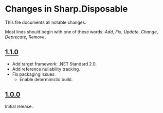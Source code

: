 # Changes in Sharp.Disposable
This file documents all notable changes.

Most lines should begin with one of these words:
*Add*, *Fix*, *Update*, *Change*, *Deprecate*, *Remove*.

<!--
## [Unreleased](https://github.com/sharpjs/Sharp.Disposable/compare/release/1.1.0...HEAD)
No unreleased changes.
-->

## [1.1.0](https://github.com/sharpjs/Sharp.Disposable/compare/v1.0.0...release/1.1.0)
- Add target framework: .NET Standard 2.0.
- Add reference nullability tracking.
- Fix packaging issues:
  - Enable deterministic build.

## [1.0.0](https://github.com/sharpjs/Sharp.Disposable/tree/v1.0.0)
Initial release.

<!--
  Copyright 2022 Jeffrey Sharp

  Permission to use, copy, modify, and distribute this software for any
  purpose with or without fee is hereby granted, provided that the above
  copyright notice and this permission notice appear in all copies.

  THE SOFTWARE IS PROVIDED "AS IS" AND THE AUTHOR DISCLAIMS ALL WARRANTIES
  WITH REGARD TO THIS SOFTWARE INCLUDING ALL IMPLIED WARRANTIES OF
  MERCHANTABILITY AND FITNESS. IN NO EVENT SHALL THE AUTHOR BE LIABLE FOR
  ANY SPECIAL, DIRECT, INDIRECT, OR CONSEQUENTIAL DAMAGES OR ANY DAMAGES
  WHATSOEVER RESULTING FROM LOSS OF USE, DATA OR PROFITS, WHETHER IN AN
  ACTION OF CONTRACT, NEGLIGENCE OR OTHER TORTIOUS ACTION, ARISING OUT OF
  OR IN CONNECTION WITH THE USE OR PERFORMANCE OF THIS SOFTWARE.
-->
